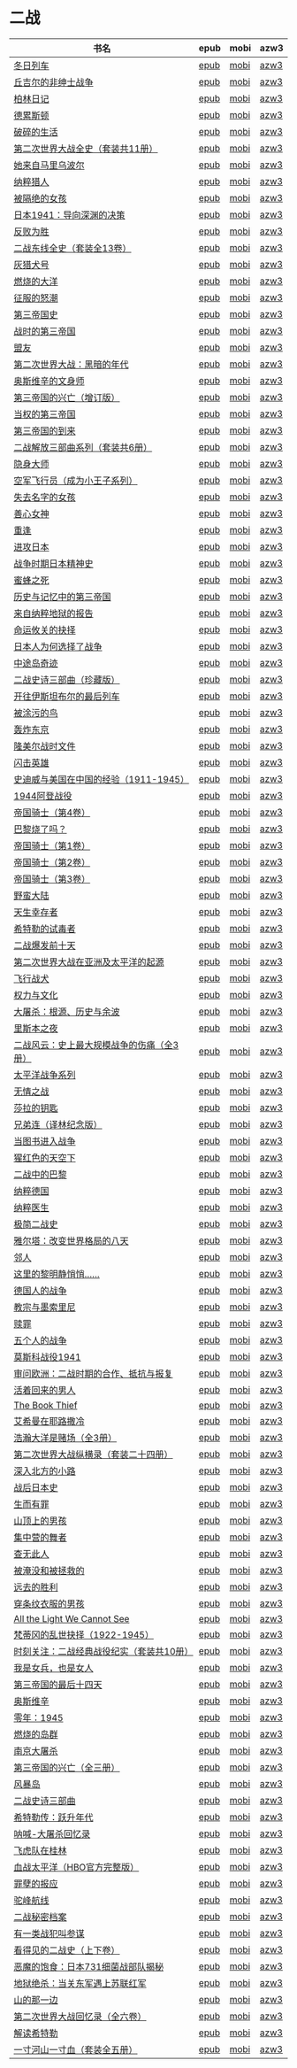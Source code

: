 # 二战

| 书名 | epub | mobi | azw3 |
| --- | --- | --- | --- |
| [冬日列车](http://ct.dalanmei.com/f/31084289-771240506-94cf75) | [epub](http://ct.dalanmei.com/f/31084289-771240506-94cf75) | [mobi](http://ct.dalanmei.com/f/31084289-771228643-f84d80) | [azw3](http://ct.dalanmei.com/f/31084289-771232508-f3ce48) |
| [丘吉尔的非绅士战争](http://ct.dalanmei.com/f/31084289-771241387-09297b) | [epub](http://ct.dalanmei.com/f/31084289-771241387-09297b) | [mobi](http://ct.dalanmei.com/f/31084289-771230007-f945d6) | [azw3](http://ct.dalanmei.com/f/31084289-771233565-c5d7e5) |
| [柏林日记](http://ct.dalanmei.com/f/31084289-771246238-14ede4) | [epub](http://ct.dalanmei.com/f/31084289-771246238-14ede4) | [mobi](http://ct.dalanmei.com/f/31084289-771230589-7fe439) | [azw3](http://ct.dalanmei.com/f/31084289-771235952-8d9023) |
| [德累斯顿](http://ct.dalanmei.com/f/31084289-596120343-dd598f) | [epub](http://ct.dalanmei.com/f/31084289-596120343-dd598f) | [mobi](http://ct.dalanmei.com/f/31084289-596120100-e0aea7) | [azw3](http://ct.dalanmei.com/f/31084289-596120274-87588b) |
| [破碎的生活](http://ct.dalanmei.com/f/31084289-578844908-79adec) | [epub](http://ct.dalanmei.com/f/31084289-578844908-79adec) | [mobi](http://ct.dalanmei.com/f/31084289-578838995-e2724c) | [azw3](http://ct.dalanmei.com/f/31084289-578841613-c87d2d) |
| [第二次世界大战全史（套装共11册）](http://ct.dalanmei.com/f/31084289-575338288-8f3082) | [epub](http://ct.dalanmei.com/f/31084289-575338288-8f3082) | [mobi](http://ct.dalanmei.com/f/31084289-575264898-3fad7b) | [azw3](http://ct.dalanmei.com/f/31084289-575311377-aed76e) |
| [她来自马里乌波尔](None) | [epub](None) | [mobi](None) | [azw3](None) |
| [纳粹猎人](http://ct.dalanmei.com/f/31084289-570305565-34e964) | [epub](http://ct.dalanmei.com/f/31084289-570305565-34e964) | [mobi](http://ct.dalanmei.com/f/31084289-570169659-fa626d) | [azw3](http://ct.dalanmei.com/f/31084289-570377393-84747e) |
| [被隔绝的女孩](http://ct.dalanmei.com/f/31084289-570316123-6a1ebe) | [epub](http://ct.dalanmei.com/f/31084289-570316123-6a1ebe) | [mobi](http://ct.dalanmei.com/f/31084289-570163859-d1a3c5) | [azw3](http://ct.dalanmei.com/f/31084289-571380843-cc7530) |
| [日本1941：导向深渊的决策](http://ct.dalanmei.com/f/31084289-570323673-754666) | [epub](http://ct.dalanmei.com/f/31084289-570323673-754666) | [mobi](http://ct.dalanmei.com/f/31084289-570168473-d45c81) | [azw3](http://ct.dalanmei.com/f/31084289-571388848-e23dba) |
| [反败为胜](http://ct.dalanmei.com/f/31084289-570357840-91af1c) | [epub](http://ct.dalanmei.com/f/31084289-570357840-91af1c) | [mobi](http://ct.dalanmei.com/f/31084289-570152579-de23dc) | [azw3](http://ct.dalanmei.com/f/31084289-571406095-c8ffd6) |
| [二战东线全史（套装全13卷）](http://ct.dalanmei.com/f/31084289-570214990-29b195) | [epub](http://ct.dalanmei.com/f/31084289-570214990-29b195) | [mobi](http://ct.dalanmei.com/f/31084289-569449243-7760d7) | [azw3](http://ct.dalanmei.com/f/31084289-571417796-afbfca) |
| [灰猎犬号](http://ct.dalanmei.com/f/31084289-572073524-a58479) | [epub](http://ct.dalanmei.com/f/31084289-572073524-a58479) | [mobi](http://ct.dalanmei.com/f/31084289-571730705-e49023) | [azw3](http://ct.dalanmei.com/f/31084289-572090835-35f677) |
| [燃烧的大洋](http://ct.dalanmei.com/f/31084289-572087658-991845) | [epub](http://ct.dalanmei.com/f/31084289-572087658-991845) | [mobi](http://ct.dalanmei.com/f/31084289-571728665-d376d0) | [azw3](http://ct.dalanmei.com/f/31084289-572112692-9854af) |
| [征服的怒潮](http://ct.dalanmei.com/f/31084289-572088903-165ecb) | [epub](http://ct.dalanmei.com/f/31084289-572088903-165ecb) | [mobi](http://ct.dalanmei.com/f/31084289-571728173-78be48) | [azw3](http://ct.dalanmei.com/f/31084289-572112955-e9c368) |
| [第三帝国史](http://ct.dalanmei.com/f/31084289-572091490-e19714) | [epub](http://ct.dalanmei.com/f/31084289-572091490-e19714) | [mobi](http://ct.dalanmei.com/f/31084289-571727634-d6f620) | [azw3](http://ct.dalanmei.com/f/31084289-572113839-131072) |
| [战时的第三帝国](http://ct.dalanmei.com/f/31084289-572094113-eefc1e) | [epub](http://ct.dalanmei.com/f/31084289-572094113-eefc1e) | [mobi](http://ct.dalanmei.com/f/31084289-571727019-2ccc7e) | [azw3](http://ct.dalanmei.com/f/31084289-572114609-796727) |
| [盟友](http://ct.dalanmei.com/f/31084289-572107852-1513e1) | [epub](http://ct.dalanmei.com/f/31084289-572107852-1513e1) | [mobi](http://ct.dalanmei.com/f/31084289-571726665-b6d023) | [azw3](http://ct.dalanmei.com/f/31084289-572115416-38e3c7) |
| [第二次世界大战：黑暗的年代](http://ct.dalanmei.com/f/31084289-572112117-e8de94) | [epub](http://ct.dalanmei.com/f/31084289-572112117-e8de94) | [mobi](http://ct.dalanmei.com/f/31084289-571724929-c06ad4) | [azw3](http://ct.dalanmei.com/f/31084289-572115908-9e01cf) |
| [奥斯维辛的文身师](http://ct.dalanmei.com/f/31084289-572113910-b9671f) | [epub](http://ct.dalanmei.com/f/31084289-572113910-b9671f) | [mobi](http://ct.dalanmei.com/f/31084289-571715130-fad141) | [azw3](http://ct.dalanmei.com/f/31084289-572122344-cd8065) |
| [第三帝国的兴亡（增订版）](http://ct.dalanmei.com/f/31084289-572114132-b481c5) | [epub](http://ct.dalanmei.com/f/31084289-572114132-b481c5) | [mobi](http://ct.dalanmei.com/f/31084289-571714137-41cc78) | [azw3](http://ct.dalanmei.com/f/31084289-572125759-36f8f4) |
| [当权的第三帝国](http://ct.dalanmei.com/f/31084289-572114523-52c928) | [epub](http://ct.dalanmei.com/f/31084289-572114523-52c928) | [mobi](http://ct.dalanmei.com/f/31084289-571712941-6d99eb) | [azw3](http://ct.dalanmei.com/f/31084289-572131162-cb76f0) |
| [第三帝国的到来](http://ct.dalanmei.com/f/31084289-572114626-4755bd) | [epub](http://ct.dalanmei.com/f/31084289-572114626-4755bd) | [mobi](http://ct.dalanmei.com/f/31084289-571712255-f88cd0) | [azw3](http://ct.dalanmei.com/f/31084289-572132524-5675fb) |
| [二战解放三部曲系列（套装共6册）](http://ct.dalanmei.com/f/31084289-572114923-9e6e9d) | [epub](http://ct.dalanmei.com/f/31084289-572114923-9e6e9d) | [mobi](http://ct.dalanmei.com/f/31084289-571710693-a52a5d) | [azw3](http://ct.dalanmei.com/f/31084289-572135025-42edbd) |
| [隐身大师](http://ct.dalanmei.com/f/31084289-572114955-2c3dfb) | [epub](http://ct.dalanmei.com/f/31084289-572114955-2c3dfb) | [mobi](http://ct.dalanmei.com/f/31084289-571710546-0a2550) | [azw3](http://ct.dalanmei.com/f/31084289-572135151-a9726b) |
| [空军飞行员（成为小王子系列）](http://ct.dalanmei.com/f/31084289-572115350-018eb2) | [epub](http://ct.dalanmei.com/f/31084289-572115350-018eb2) | [mobi](http://ct.dalanmei.com/f/31084289-571708641-ce91f4) | [azw3](http://ct.dalanmei.com/f/31084289-572137093-e0a568) |
| [失去名字的女孩](http://ct.dalanmei.com/f/31084289-572115454-bce3c8) | [epub](http://ct.dalanmei.com/f/31084289-572115454-bce3c8) | [mobi](http://ct.dalanmei.com/f/31084289-571708314-fb3f93) | [azw3](http://ct.dalanmei.com/f/31084289-572137428-7ca332) |
| [善心女神](http://ct.dalanmei.com/f/31084289-572115504-49311e) | [epub](http://ct.dalanmei.com/f/31084289-572115504-49311e) | [mobi](http://ct.dalanmei.com/f/31084289-571707780-6b0717) | [azw3](http://ct.dalanmei.com/f/31084289-572138003-e3b0ae) |
| [重逢](http://ct.dalanmei.com/f/31084289-572116573-e49d12) | [epub](http://ct.dalanmei.com/f/31084289-572116573-e49d12) | [mobi](http://ct.dalanmei.com/f/31084289-571667279-aa3879) | [azw3](http://ct.dalanmei.com/f/31084289-572176300-3e35e4) |
| [进攻日本](http://ct.dalanmei.com/f/31084289-572117280-d8742f) | [epub](http://ct.dalanmei.com/f/31084289-572117280-d8742f) | [mobi](http://ct.dalanmei.com/f/31084289-571654838-c765a7) | [azw3](http://ct.dalanmei.com/f/31084289-572179606-892723) |
| [战争时期日本精神史](http://ct.dalanmei.com/f/31084289-572120624-3a7705) | [epub](http://ct.dalanmei.com/f/31084289-572120624-3a7705) | [mobi](http://ct.dalanmei.com/f/31084289-571639678-19ce7c) | [azw3](http://ct.dalanmei.com/f/31084289-572181104-07a2be) |
| [蜜蜂之死](http://ct.dalanmei.com/f/31084289-572122009-f6b95b) | [epub](http://ct.dalanmei.com/f/31084289-572122009-f6b95b) | [mobi](http://ct.dalanmei.com/f/31084289-571637933-ec18f8) | [azw3](http://ct.dalanmei.com/f/31084289-572183216-849d36) |
| [历史与记忆中的第三帝国](http://ct.dalanmei.com/f/31084289-571809471-20eca1) | [epub](http://ct.dalanmei.com/f/31084289-571809471-20eca1) | [mobi](http://ct.dalanmei.com/f/31084289-571541431-dfa928) | [azw3](http://ct.dalanmei.com/f/31084289-572196321-4277d9) |
| [来自纳粹地狱的报告](http://ct.dalanmei.com/f/31084289-571810900-0afdb7) | [epub](http://ct.dalanmei.com/f/31084289-571810900-0afdb7) | [mobi](http://ct.dalanmei.com/f/31084289-571541835-c69759) | [azw3](http://ct.dalanmei.com/f/31084289-572196380-04fab9) |
| [命运攸关的抉择](http://ct.dalanmei.com/f/31084289-571811090-656cb8) | [epub](http://ct.dalanmei.com/f/31084289-571811090-656cb8) | [mobi](http://ct.dalanmei.com/f/31084289-571541951-05ee69) | [azw3](http://ct.dalanmei.com/f/31084289-572196394-e16ee1) |
| [日本人为何选择了战争](http://ct.dalanmei.com/f/31084289-571814888-fdf967) | [epub](http://ct.dalanmei.com/f/31084289-571814888-fdf967) | [mobi](http://ct.dalanmei.com/f/31084289-571544506-bef75b) | [azw3](http://ct.dalanmei.com/f/31084289-572197517-7a085e) |
| [中途岛奇迹](http://ct.dalanmei.com/f/31084289-571815340-a6bbda) | [epub](http://ct.dalanmei.com/f/31084289-571815340-a6bbda) | [mobi](http://ct.dalanmei.com/f/31084289-571545377-08ce01) | [azw3](http://ct.dalanmei.com/f/31084289-572197784-632905) |
| [二战史诗三部曲（珍藏版）](http://ct.dalanmei.com/f/31084289-571815672-cfdf6c) | [epub](http://ct.dalanmei.com/f/31084289-571815672-cfdf6c) | [mobi](http://ct.dalanmei.com/f/31084289-571546718-79b770) | [azw3](http://ct.dalanmei.com/f/31084289-572197876-824658) |
| [开往伊斯坦布尔的最后列车](http://ct.dalanmei.com/f/31084289-571816227-0da741) | [epub](http://ct.dalanmei.com/f/31084289-571816227-0da741) | [mobi](http://ct.dalanmei.com/f/31084289-571547471-ab46ab) | [azw3](http://ct.dalanmei.com/f/31084289-572198190-61eb3d) |
| [被涂污的鸟](http://ct.dalanmei.com/f/31084289-571835794-db4b1f) | [epub](http://ct.dalanmei.com/f/31084289-571835794-db4b1f) | [mobi](http://ct.dalanmei.com/f/31084289-571549731-3d5948) | [azw3](http://ct.dalanmei.com/f/31084289-572200449-963a49) |
| [轰炸东京](http://ct.dalanmei.com/f/31084289-571851238-9bdcd4) | [epub](http://ct.dalanmei.com/f/31084289-571851238-9bdcd4) | [mobi](http://ct.dalanmei.com/f/31084289-571550782-76f917) | [azw3](http://ct.dalanmei.com/f/31084289-572201816-1b590b) |
| [隆美尔战时文件](http://ct.dalanmei.com/f/31084289-571862380-d429f9) | [epub](http://ct.dalanmei.com/f/31084289-571862380-d429f9) | [mobi](http://ct.dalanmei.com/f/31084289-571551136-f956d7) | [azw3](http://ct.dalanmei.com/f/31084289-572202132-58fe41) |
| [闪击英雄](http://ct.dalanmei.com/f/31084289-571862901-bfe9e4) | [epub](http://ct.dalanmei.com/f/31084289-571862901-bfe9e4) | [mobi](http://ct.dalanmei.com/f/31084289-571551158-bd186f) | [azw3](http://ct.dalanmei.com/f/31084289-572202138-e88d8e) |
| [史迪威与美国在中国的经验（1911-1945）](http://ct.dalanmei.com/f/31084289-571883950-2bd64a) | [epub](http://ct.dalanmei.com/f/31084289-571883950-2bd64a) | [mobi](http://ct.dalanmei.com/f/31084289-571553286-cf8307) | [azw3](http://ct.dalanmei.com/f/31084289-572202709-6700ec) |
| [1944阿登战役](http://ct.dalanmei.com/f/31084289-571909166-232a4d) | [epub](http://ct.dalanmei.com/f/31084289-571909166-232a4d) | [mobi](http://ct.dalanmei.com/f/31084289-571555685-e12c93) | [azw3](http://ct.dalanmei.com/f/31084289-572203149-f2bbb5) |
| [帝国骑士（第4卷）](http://ct.dalanmei.com/f/31084289-571979261-777285) | [epub](http://ct.dalanmei.com/f/31084289-571979261-777285) | [mobi](http://ct.dalanmei.com/f/31084289-571559705-8fe29f) | [azw3](http://ct.dalanmei.com/f/31084289-572211875-160b81) |
| [巴黎烧了吗？](http://ct.dalanmei.com/f/31084289-571984848-25e795) | [epub](http://ct.dalanmei.com/f/31084289-571984848-25e795) | [mobi](http://ct.dalanmei.com/f/31084289-571560202-258c8d) | [azw3](http://ct.dalanmei.com/f/31084289-572211926-b7d2ac) |
| [帝国骑士（第1卷）](http://ct.dalanmei.com/f/31084289-571986527-bbaaeb) | [epub](http://ct.dalanmei.com/f/31084289-571986527-bbaaeb) | [mobi](http://ct.dalanmei.com/f/31084289-571560974-06c0f4) | [azw3](http://ct.dalanmei.com/f/31084289-572212083-4f56a6) |
| [帝国骑士（第2卷）](http://ct.dalanmei.com/f/31084289-571987155-b835d6) | [epub](http://ct.dalanmei.com/f/31084289-571987155-b835d6) | [mobi](http://ct.dalanmei.com/f/31084289-571561184-4158c0) | [azw3](http://ct.dalanmei.com/f/31084289-572212207-312557) |
| [帝国骑士（第3卷）](http://ct.dalanmei.com/f/31084289-571988479-83d665) | [epub](http://ct.dalanmei.com/f/31084289-571988479-83d665) | [mobi](http://ct.dalanmei.com/f/31084289-571561562-be5eb7) | [azw3](http://ct.dalanmei.com/f/31084289-571910438-8483ec) |
| [野蛮大陆](http://ct.dalanmei.com/f/31084289-571988750-9122cc) | [epub](http://ct.dalanmei.com/f/31084289-571988750-9122cc) | [mobi](http://ct.dalanmei.com/f/31084289-571561623-97e7bb) | [azw3](http://ct.dalanmei.com/f/31084289-571910449-d34280) |
| [天生幸存者](http://ct.dalanmei.com/f/31084289-572010474-943d3f) | [epub](http://ct.dalanmei.com/f/31084289-572010474-943d3f) | [mobi](http://ct.dalanmei.com/f/31084289-571562837-ba5a7a) | [azw3](http://ct.dalanmei.com/f/31084289-571911061-2378a9) |
| [希特勒的试毒者](http://ct.dalanmei.com/f/31084289-572010719-2bc676) | [epub](http://ct.dalanmei.com/f/31084289-572010719-2bc676) | [mobi](http://ct.dalanmei.com/f/31084289-571562896-907f1c) | [azw3](http://ct.dalanmei.com/f/31084289-571911079-9cc151) |
| [二战爆发前十天](http://ct.dalanmei.com/f/31084289-571735721-405342) | [epub](http://ct.dalanmei.com/f/31084289-571735721-405342) | [mobi](http://ct.dalanmei.com/f/31084289-571609032-fc57c8) | [azw3](http://ct.dalanmei.com/f/31084289-571913984-0e36af) |
| [第二次世界大战在亚洲及太平洋的起源](http://ct.dalanmei.com/f/31084289-571736900-26fb3b) | [epub](http://ct.dalanmei.com/f/31084289-571736900-26fb3b) | [mobi](http://ct.dalanmei.com/f/31084289-571605348-d2d209) | [azw3](http://ct.dalanmei.com/f/31084289-571915802-55f184) |
| [飞行战犬](http://ct.dalanmei.com/f/31084289-571775187-e1759e) | [epub](http://ct.dalanmei.com/f/31084289-571775187-e1759e) | [mobi](http://ct.dalanmei.com/f/31084289-571500684-74ad54) | [azw3](http://ct.dalanmei.com/f/31084289-571920091-b1dcbc) |
| [权力与文化](http://ct.dalanmei.com/f/31084289-571775246-c994f2) | [epub](http://ct.dalanmei.com/f/31084289-571775246-c994f2) | [mobi](http://ct.dalanmei.com/f/31084289-571500855-ccdbdd) | [azw3](http://ct.dalanmei.com/f/31084289-571920145-8352a6) |
| [大屠杀：根源、历史与余波](http://ct.dalanmei.com/f/31084289-571778072-aa65e8) | [epub](http://ct.dalanmei.com/f/31084289-571778072-aa65e8) | [mobi](http://ct.dalanmei.com/f/31084289-571517369-4d3b6f) | [azw3](http://ct.dalanmei.com/f/31084289-571923276-0bfa61) |
| [里斯本之夜](http://ct.dalanmei.com/f/31084289-571778187-a4935e) | [epub](http://ct.dalanmei.com/f/31084289-571778187-a4935e) | [mobi](http://ct.dalanmei.com/f/31084289-571517510-4411a4) | [azw3](http://ct.dalanmei.com/f/31084289-571923384-dda0a2) |
| [二战风云：史上最大规模战争的伤痛（全3册）](http://ct.dalanmei.com/f/31084289-571778617-2d5788) | [epub](http://ct.dalanmei.com/f/31084289-571778617-2d5788) | [mobi](http://ct.dalanmei.com/f/31084289-571519983-57e4ad) | [azw3](http://ct.dalanmei.com/f/31084289-571924994-8fa4b9) |
| [太平洋战争系列](http://ct.dalanmei.com/f/31084289-571779221-2afdbf) | [epub](http://ct.dalanmei.com/f/31084289-571779221-2afdbf) | [mobi](http://ct.dalanmei.com/f/31084289-571522655-ca3486) | [azw3](http://ct.dalanmei.com/f/31084289-571975041-48c464) |
| [无情之战](http://ct.dalanmei.com/f/31084289-571779797-f36265) | [epub](http://ct.dalanmei.com/f/31084289-571779797-f36265) | [mobi](http://ct.dalanmei.com/f/31084289-571523963-0c3562) | [azw3](http://ct.dalanmei.com/f/31084289-571976063-06d7be) |
| [莎拉的钥匙](http://ct.dalanmei.com/f/31084289-572124461-c8b793) | [epub](http://ct.dalanmei.com/f/31084289-572124461-c8b793) | [mobi](http://ct.dalanmei.com/f/31084289-571594607-247f6a) | [azw3](http://ct.dalanmei.com/f/31084289-571982727-f3e691) |
| [兄弟连（译林纪念版）](http://ct.dalanmei.com/f/31084289-571799068-222db0) | [epub](http://ct.dalanmei.com/f/31084289-571799068-222db0) | [mobi](http://ct.dalanmei.com/f/31084289-571531719-e0f8f3) | [azw3](http://ct.dalanmei.com/f/31084289-571988733-d5a038) |
| [当图书进入战争](http://ct.dalanmei.com/f/31084289-571805001-4f7510) | [epub](http://ct.dalanmei.com/f/31084289-571805001-4f7510) | [mobi](http://ct.dalanmei.com/f/31084289-571536738-08182a) | [azw3](http://ct.dalanmei.com/f/31084289-571991381-c25734) |
| [猩红色的天空下](http://ct.dalanmei.com/f/31084289-571806339-349e8c) | [epub](http://ct.dalanmei.com/f/31084289-571806339-349e8c) | [mobi](http://ct.dalanmei.com/f/31084289-571538093-7b15e1) | [azw3](http://ct.dalanmei.com/f/31084289-571991659-0c7f0d) |
| [二战中的巴黎](http://ct.dalanmei.com/f/31084289-571806798-4c7716) | [epub](http://ct.dalanmei.com/f/31084289-571806798-4c7716) | [mobi](http://ct.dalanmei.com/f/31084289-571538699-24e2a8) | [azw3](http://ct.dalanmei.com/f/31084289-571991885-658c1b) |
| [纳粹德国](http://ct.dalanmei.com/f/31084289-571807308-d9e8b0) | [epub](http://ct.dalanmei.com/f/31084289-571807308-d9e8b0) | [mobi](http://ct.dalanmei.com/f/31084289-571539469-d69c67) | [azw3](http://ct.dalanmei.com/f/31084289-571992319-2a3f0a) |
| [纳粹医生](http://ct.dalanmei.com/f/31084289-571812277-18946c) | [epub](http://ct.dalanmei.com/f/31084289-571812277-18946c) | [mobi](http://ct.dalanmei.com/f/31084289-571542450-59f808) | [azw3](http://ct.dalanmei.com/f/31084289-572014103-273e12) |
| [极简二战史](http://ct.dalanmei.com/f/31084289-571847865-244ff1) | [epub](http://ct.dalanmei.com/f/31084289-571847865-244ff1) | [mobi](http://ct.dalanmei.com/f/31084289-571550420-3ecedd) | [azw3](http://ct.dalanmei.com/f/31084289-572066683-791fc0) |
| [雅尔塔：改变世界格局的八天](http://ct.dalanmei.com/f/31084289-571878155-016b84) | [epub](http://ct.dalanmei.com/f/31084289-571878155-016b84) | [mobi](http://ct.dalanmei.com/f/31084289-571551754-3de813) | [azw3](http://ct.dalanmei.com/f/31084289-572068877-530d14) |
| [邻人](http://ct.dalanmei.com/f/31084289-571878364-89c4a3) | [epub](http://ct.dalanmei.com/f/31084289-571878364-89c4a3) | [mobi](http://ct.dalanmei.com/f/31084289-571551787-1b25c5) | [azw3](http://ct.dalanmei.com/f/31084289-572068905-3acc50) |
| [这里的黎明静悄悄……](http://ct.dalanmei.com/f/31084289-571887766-8c1cd1) | [epub](http://ct.dalanmei.com/f/31084289-571887766-8c1cd1) | [mobi](http://ct.dalanmei.com/f/31084289-571553687-5ed5a9) | [azw3](http://ct.dalanmei.com/f/31084289-572070029-12a875) |
| [德国人的战争](http://ct.dalanmei.com/f/31084289-571908812-e819ef) | [epub](http://ct.dalanmei.com/f/31084289-571908812-e819ef) | [mobi](http://ct.dalanmei.com/f/31084289-571555657-a1c3ed) | [azw3](http://ct.dalanmei.com/f/31084289-572072272-99ead8) |
| [教宗与墨索里尼](http://ct.dalanmei.com/f/31084289-571913073-9371dc) | [epub](http://ct.dalanmei.com/f/31084289-571913073-9371dc) | [mobi](http://ct.dalanmei.com/f/31084289-571556220-ebfd83) | [azw3](http://ct.dalanmei.com/f/31084289-572073275-cae02f) |
| [赎罪](None) | [epub](None) | [mobi](None) | [azw3](None) |
| [五个人的战争](http://ct.dalanmei.com/f/31084289-571917889-854a44) | [epub](http://ct.dalanmei.com/f/31084289-571917889-854a44) | [mobi](http://ct.dalanmei.com/f/31084289-571558396-caacaa) | [azw3](http://ct.dalanmei.com/f/31084289-572075300-fc8be0) |
| [莫斯科战役1941](http://ct.dalanmei.com/f/31084289-572009968-386bbc) | [epub](http://ct.dalanmei.com/f/31084289-572009968-386bbc) | [mobi](http://ct.dalanmei.com/f/31084289-571562784-5fe919) | [azw3](http://ct.dalanmei.com/f/31084289-571841421-090d4b) |
| [审问欧洲：二战时期的合作、抵抗与报复](http://ct.dalanmei.com/f/31084289-571732282-edb82d) | [epub](http://ct.dalanmei.com/f/31084289-571732282-edb82d) | [mobi](http://ct.dalanmei.com/f/31084289-571587140-e24a67) | [azw3](http://ct.dalanmei.com/f/31084289-571843036-3ef137) |
| [活着回来的男人](http://ct.dalanmei.com/f/31084289-571735505-7e7f09) | [epub](http://ct.dalanmei.com/f/31084289-571735505-7e7f09) | [mobi](http://ct.dalanmei.com/f/31084289-571584438-56960e) | [azw3](http://ct.dalanmei.com/f/31084289-571853396-9cc1fd) |
| [The Book Thief](http://ct.dalanmei.com/f/31084289-571736996-d37654) | [epub](http://ct.dalanmei.com/f/31084289-571736996-d37654) | [mobi](http://ct.dalanmei.com/f/31084289-571581558-16aca9) | [azw3](http://ct.dalanmei.com/f/31084289-571861821-1ce8be) |
| [艾希曼在耶路撒冷](http://ct.dalanmei.com/f/31084289-571773925-b72b10) | [epub](http://ct.dalanmei.com/f/31084289-571773925-b72b10) | [mobi](http://ct.dalanmei.com/f/31084289-571496504-94675e) | [azw3](http://ct.dalanmei.com/f/31084289-571870917-205f5f) |
| [浩瀚大洋是赌场（全3册）](http://ct.dalanmei.com/f/31084289-571774796-e0e336) | [epub](http://ct.dalanmei.com/f/31084289-571774796-e0e336) | [mobi](http://ct.dalanmei.com/f/31084289-571497680-cc737a) | [azw3](http://ct.dalanmei.com/f/31084289-571871746-d0fb83) |
| [第二次世界大战纵横录（套装二十四册）](http://ct.dalanmei.com/f/31084289-571774949-e78839) | [epub](http://ct.dalanmei.com/f/31084289-571774949-e78839) | [mobi](http://ct.dalanmei.com/f/31084289-571498631-973c2b) | [azw3](http://ct.dalanmei.com/f/31084289-571873248-cc506a) |
| [深入北方的小路](None) | [epub](None) | [mobi](None) | [azw3](None) |
| [战后日本史](http://ct.dalanmei.com/f/31084289-571779113-6d0a12) | [epub](http://ct.dalanmei.com/f/31084289-571779113-6d0a12) | [mobi](http://ct.dalanmei.com/f/31084289-571522513-318f7f) | [azw3](http://ct.dalanmei.com/f/31084289-571878807-09dbf8) |
| [生而有罪](None) | [epub](None) | [mobi](None) | [azw3](None) |
| [山顶上的男孩](None) | [epub](None) | [mobi](None) | [azw3](None) |
| [集中营的舞者](http://ct.dalanmei.com/f/31084289-571779629-611cbd) | [epub](http://ct.dalanmei.com/f/31084289-571779629-611cbd) | [mobi](http://ct.dalanmei.com/f/31084289-571523546-643f07) | [azw3](http://ct.dalanmei.com/f/31084289-571879487-cf09b4) |
| [查无此人](http://ct.dalanmei.com/f/31084289-571779677-5967f8) | [epub](http://ct.dalanmei.com/f/31084289-571779677-5967f8) | [mobi](http://ct.dalanmei.com/f/31084289-571523604-a4c4c8) | [azw3](http://ct.dalanmei.com/f/31084289-571879507-b0c21c) |
| [被淹没和被拯救的](http://ct.dalanmei.com/f/31084289-571779934-11fd09) | [epub](http://ct.dalanmei.com/f/31084289-571779934-11fd09) | [mobi](http://ct.dalanmei.com/f/31084289-571524220-551b2f) | [azw3](http://ct.dalanmei.com/f/31084289-571879849-b2966f) |
| [远去的胜利](http://ct.dalanmei.com/f/31084289-571780414-aadec8) | [epub](http://ct.dalanmei.com/f/31084289-571780414-aadec8) | [mobi](http://ct.dalanmei.com/f/31084289-571525541-1db0ea) | [azw3](http://ct.dalanmei.com/f/31084289-571880270-878136) |
| [穿条纹衣服的男孩](None) | [epub](None) | [mobi](None) | [azw3](None) |
| [All the Light We Cannot See](http://ct.dalanmei.com/f/31084289-571780714-5fcd75) | [epub](http://ct.dalanmei.com/f/31084289-571780714-5fcd75) | [mobi](http://ct.dalanmei.com/f/31084289-571525761-f5f57f) | [azw3](http://ct.dalanmei.com/f/31084289-571880542-2b4c7b) |
| [梵蒂冈的乱世抉择（1922-1945）](None) | [epub](None) | [mobi](None) | [azw3](None) |
| [时刻关注：二战经典战役纪实（套装共10册）](http://ct.dalanmei.com/f/31084289-571783301-2e627b) | [epub](http://ct.dalanmei.com/f/31084289-571783301-2e627b) | [mobi](http://ct.dalanmei.com/f/31084289-571425596-e87e1d) | [azw3](http://ct.dalanmei.com/f/31084289-571884319-fcab9e) |
| [我是女兵，也是女人](http://ct.dalanmei.com/f/31084289-571783360-4df6d9) | [epub](http://ct.dalanmei.com/f/31084289-571783360-4df6d9) | [mobi](http://ct.dalanmei.com/f/31084289-571425985-362a0f) | [azw3](http://ct.dalanmei.com/f/31084289-571884385-102623) |
| [第三帝国的最后十四天](http://ct.dalanmei.com/f/31084289-571783379-f1888a) | [epub](http://ct.dalanmei.com/f/31084289-571783379-f1888a) | [mobi](http://ct.dalanmei.com/f/31084289-571426024-c631be) | [azw3](http://ct.dalanmei.com/f/31084289-571884409-67cd82) |
| [奥斯维辛](http://ct.dalanmei.com/f/31084289-571784197-4f0204) | [epub](http://ct.dalanmei.com/f/31084289-571784197-4f0204) | [mobi](http://ct.dalanmei.com/f/31084289-571433391-a7057d) | [azw3](http://ct.dalanmei.com/f/31084289-571884855-87126b) |
| [零年：1945](http://ct.dalanmei.com/f/31084289-571784585-f254ce) | [epub](http://ct.dalanmei.com/f/31084289-571784585-f254ce) | [mobi](http://ct.dalanmei.com/f/31084289-571451038-94535c) | [azw3](http://ct.dalanmei.com/f/31084289-571885092-2cd167) |
| [燃烧的岛群](None) | [epub](None) | [mobi](None) | [azw3](None) |
| [南京大屠杀](None) | [epub](None) | [mobi](None) | [azw3](None) |
| [第三帝国的兴亡（全三册）](None) | [epub](None) | [mobi](None) | [azw3](None) |
| [风暴岛](http://ct.dalanmei.com/f/31084289-571785416-4f29cb) | [epub](http://ct.dalanmei.com/f/31084289-571785416-4f29cb) | [mobi](http://ct.dalanmei.com/f/31084289-571451746-f2b606) | [azw3](http://ct.dalanmei.com/f/31084289-571885492-ebe8f4) |
| [二战史诗三部曲](http://ct.dalanmei.com/f/31084289-582968788-e00572) | [epub](http://ct.dalanmei.com/f/31084289-582968788-e00572) | [mobi](http://ct.dalanmei.com/f/31084289-582938133-4c2ace) | [azw3](http://ct.dalanmei.com/f/31084289-582968466-889893) |
| [希特勒传：跃升年代](http://ct.dalanmei.com/f/31084289-582969108-3f635e) | [epub](http://ct.dalanmei.com/f/31084289-582969108-3f635e) | [mobi](http://ct.dalanmei.com/f/31084289-582938447-e5d121) | [azw3](http://ct.dalanmei.com/f/31084289-582968061-a2a12c) |
| [呐喊-大屠杀回忆录](http://ct.dalanmei.com/f/31084289-571786424-1ac1d7) | [epub](http://ct.dalanmei.com/f/31084289-571786424-1ac1d7) | [mobi](http://ct.dalanmei.com/f/31084289-571452342-e37c34) | [azw3](http://ct.dalanmei.com/f/31084289-571885658-0e0e29) |
| [飞虎队在桂林](http://ct.dalanmei.com/f/31084289-571786487-6e2b44) | [epub](http://ct.dalanmei.com/f/31084289-571786487-6e2b44) | [mobi](http://ct.dalanmei.com/f/31084289-571452423-8501cd) | [azw3](http://ct.dalanmei.com/f/31084289-571885711-352433) |
| [血战太平洋（HBO官方完整版）](http://ct.dalanmei.com/f/31084289-571787256-99766d) | [epub](http://ct.dalanmei.com/f/31084289-571787256-99766d) | [mobi](http://ct.dalanmei.com/f/31084289-571453648-87e687) | [azw3](http://ct.dalanmei.com/f/31084289-571886914-c3515c) |
| [罪孽的报应](http://ct.dalanmei.com/f/31084289-571787276-99a629) | [epub](http://ct.dalanmei.com/f/31084289-571787276-99a629) | [mobi](http://ct.dalanmei.com/f/31084289-571453687-f85897) | [azw3](http://ct.dalanmei.com/f/31084289-571886987-c1f06c) |
| [驼峰航线](http://ct.dalanmei.com/f/31084289-571787315-098296) | [epub](http://ct.dalanmei.com/f/31084289-571787315-098296) | [mobi](http://ct.dalanmei.com/f/31084289-571453746-4e10d8) | [azw3](http://ct.dalanmei.com/f/31084289-571887232-bda85b) |
| [二战秘密档案](http://ct.dalanmei.com/f/31084289-571788080-c031a5) | [epub](http://ct.dalanmei.com/f/31084289-571788080-c031a5) | [mobi](http://ct.dalanmei.com/f/31084289-571455830-cdbfe9) | [azw3](http://ct.dalanmei.com/f/31084289-571889567-17096c) |
| [有一类战犯叫参谋](http://ct.dalanmei.com/f/31084289-571788176-5f57e4) | [epub](http://ct.dalanmei.com/f/31084289-571788176-5f57e4) | [mobi](http://ct.dalanmei.com/f/31084289-571455999-30cacd) | [azw3](http://ct.dalanmei.com/f/31084289-571890060-47d1e4) |
| [看得见的二战史（上下卷）](http://ct.dalanmei.com/f/31084289-571788227-316ebc) | [epub](http://ct.dalanmei.com/f/31084289-571788227-316ebc) | [mobi](http://ct.dalanmei.com/f/31084289-571456025-577f4c) | [azw3](http://ct.dalanmei.com/f/31084289-571890211-19076a) |
| [恶魔的饱食：日本731细菌战部队揭秘](http://ct.dalanmei.com/f/31084289-571788707-8026c8) | [epub](http://ct.dalanmei.com/f/31084289-571788707-8026c8) | [mobi](http://ct.dalanmei.com/f/31084289-571456431-470cc8) | [azw3](http://ct.dalanmei.com/f/31084289-571892836-4ec5bc) |
| [地狱绝杀：当关东军遇上苏联红军](http://ct.dalanmei.com/f/31084289-571788969-f45e9f) | [epub](http://ct.dalanmei.com/f/31084289-571788969-f45e9f) | [mobi](http://ct.dalanmei.com/f/31084289-571456579-d5403a) | [azw3](http://ct.dalanmei.com/f/31084289-571893594-47077d) |
| [山的那一边](http://ct.dalanmei.com/f/31084289-571789654-cd0f84) | [epub](http://ct.dalanmei.com/f/31084289-571789654-cd0f84) | [mobi](http://ct.dalanmei.com/f/31084289-571456893-40a107) | [azw3](http://ct.dalanmei.com/f/31084289-571894829-202cc0) |
| [第二次世界大战回忆录（全六卷）](http://ct.dalanmei.com/f/31084289-571790741-df9cdf) | [epub](http://ct.dalanmei.com/f/31084289-571790741-df9cdf) | [mobi](http://ct.dalanmei.com/f/31084289-571457671-ffb1e1) | [azw3](http://ct.dalanmei.com/f/31084289-571898182-58b3f2) |
| [解读希特勒](http://ct.dalanmei.com/f/31084289-571790792-b637f4) | [epub](http://ct.dalanmei.com/f/31084289-571790792-b637f4) | [mobi](http://ct.dalanmei.com/f/31084289-571457700-4c1afb) | [azw3](http://ct.dalanmei.com/f/31084289-571898348-b57336) |
| [一寸河山一寸血（套装全五册）](http://ct.dalanmei.com/f/31084289-571791308-c7cbf6) | [epub](http://ct.dalanmei.com/f/31084289-571791308-c7cbf6) | [mobi](http://ct.dalanmei.com/f/31084289-571457982-22061c) | [azw3](http://ct.dalanmei.com/f/31084289-571899930-24763d) |
